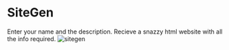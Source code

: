 # SiteGen
Enter your name and the description. Recieve a snazzy html website with all the info required.
![sitegen](https://user-images.githubusercontent.com/54900370/89704352-b7b6da80-d970-11ea-9fe9-037f66a35297.png)
